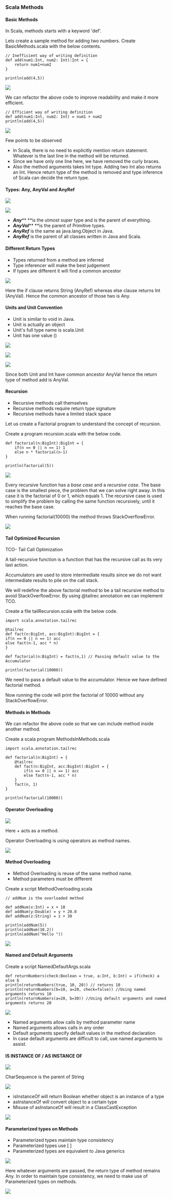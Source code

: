 ### Scala Methods

#### Basic Methods

In Scala, methods starts with a keyword 'def'.

Lets create a sample method for adding two numbers. Create BasicMethods.scala with the below contents.

```
// Inefficient way of writing definition
def add(num1:Int, num2: Int):Int = {
    return num1+num2
}

println(add(4,5))
```

![](/assets/Basic_Methods_1.png)

We can refactor the above code to improve readability and make it more efficient.

```
// Efficient way of writing definition
def add(num1:Int, num2: Int) = num1 + num2
println(add(4,5))
```

![](/assets/Basic_Methods_2.png)

Few points to be observed

* In Scala, there is no need to explicitly mention return statement. Whatever is the last line in the method will be returned.
* Since we have only one line here, we have removed the curly braces.
* Also the method arguments takes Int type. Adding two Int also returns an Int. Hence return type of the method is removed and type inference of Scala can decide the return type.

#### Types: Any, AnyVal and AnyRef

![](/assets/scala_types_any.png)

![](assets/unified-types-diagram.svg)

* _**Any**_** **is the utmost super type and is the parent of everything.
* _**AnyVal**_** **is the parent of Primitive types.
* _**AnyRef**_ is the same as java.lang.Object in Java.
* _**AnyRef**_ is the parent of all classes written in Java and Scala.

#### Different Return Types

* Types returned from a method are inferred
* Type inferencer will make the best judgement
* If types are different it will find a common ancestor

![](/assets/Different_Return_Types.png)

Here the if clause returns String \(AnyRef\) whereas else clause returns Int \(AnyVal\). Hence the common ancestor of those two is Any.

#### Units and Unit Convention

* Unit is similar to void in Java.
* Unit is actually an object
* Unit's full type name is scala.Unit
* Unit has one value \(\)

![](/assets/Unit_Example.png)

![](/assets/Unit_println.png)

![](/assets/Unit_Example_2.png)

Since both Unit and Int have common ancestor AnyVal hence the return type of method add is AnyVal.

#### Recursion

* Recursive methods call themselves
* Recursive methods require return type signature
* Recursive methods have a limited stack space

Let us create a Factorial program to understand the concept of recursion.

Create a program recursion.scala with the below code.

```
def factorial(n:BigInt):BigInt = {
    if(n == 0 || n == 1) 1
    else n * factorial(n-1)
}

println(factorial(5))
```

![](/assets/recursion_factorial.png)

Every recurs­ive func­tion has a _base case_ and a _recurs­ive case_. The base case is the smal­lest piece, the prob­lem that we can solve right away. In this case it is the factorial of 0 or 1, which equals 1. The recurs­ive case is used to sim­plify the prob­lem by call­ing the same func­tion recurs­ively, until it reaches the base case.

When running factorial\(10000\) the method throws StackOverflowError.

![](/assets/recursion_stackoverflow.png)

#### Tail Optimized Recursion

TCO- Tail Call Optimization

A tail-recursive func­tion is a func­tion that has the recurs­ive call as its very last action.

Accumulators are used to store intermediate results since we do not want intermediate results to pile on the call stack.

We will redefine the above factorial method to be a tail recursive method to avoid StackOverflowError. By using @tailrec annotation we can implement TCO.

Create a file tailRecursion.scala with the below code.

```
import scala.annotation.tailrec

@tailrec
def fact(n:BigInt, acc:BigInt):BigInt = {
if(n == 0 || n == 1) acc
else fact(n-1, acc * n)
}

def factorial(n:BigInt) = fact(n,1) // Passing default value to the Accumulator

println(factorial(10000))
```

We need to pass a default value to the accumulator. Hence we have defined factorial method.

Now running the code will print the factorial of 10000 without any StackOverflowError.

#### Methods in Methods

We can refactor the above code so that we can include method inside another method.

Create a scala program MethodsInMethods.scala

```
import scala.annotation.tailrec

def factorial(n:BigInt) = {
    @tailrec
    def fact(n:BigInt, acc:BigInt):BigInt = {
        if(n == 0 || n == 1) acc
        else fact(n-1, acc * n)
    }
    fact(n, 1)
}

println(factorial(10000))
```

#### Operator Overloading

![](/assets/operator_overloading.png)

Here + acts as a method.

Operator Overloading is using operators as method names.

![](/assets/operator_overloading_2.png)

#### Method Overloading

* Method Overloading is reuse of the same method name.
* Method parameters must be different

Create a script MethodOverloading.scala

```
// addNum is the overloaded method

def addNum(x:Int) = x + 10
def addNum(y:Double) = y + 20.0
def addNum(z:String) = z + 30

println(addNum(5))
println(addNum(10.2))
println(addNum("Hello "))
```

![](/assets/method_overloading.png)

#### Named and Default Arguments

Create a script NamedDefaultArgs.scala

```
def returnNumbers(check:Boolean = true, a:Int, b:Int) = if(check) a else b
println(returnNumbers(true, 10, 20)) // returns 10
println(returnNumbers(b=10, a=20, check=false)) //Using named arguments returns 10
println(returnNumbers(a=20, b=30)) //Using default arguments and named arguments returns 20
```

![](/assets/named_and_default_arguments.png)

* Named arguments allow calls by method parameter name
* Named arguments allows calls in any order
* Default arguments specify default values in the method declaration
* In case default arguments are difficult to call, use named arguments to assist.

#### IS INSTANCE OF / AS INSTANCE OF

![](/assets/isInstanceOf.png)

CharSequence is the parent of String

![](/assets/CharSequence.png)

* isInstanceOf will return Boolean whether object is an instance of a type
* asInstanceOf will convert object to a certain type
* Misuse of asInstanceOf will result in a ClassCastException

![](/assets/asInstanceOf.png)

#### Parameterized types on Methods

* Parameterized types maintain type consistency
* Parameterized types use \[ \]
* Parameterized types are equivalent to Java generics

![](/assets/Parameterized_Types_1.png)

Here whatever arguments are passed, the return type of method remains Any. In order to maintain type consistency, we need to make use of Parameterized types on methods.

![](/assets/Parameterized_Types_2.png)

